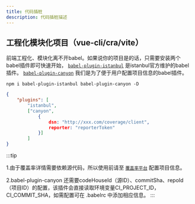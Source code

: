 ```yaml
---
title: 代码插桩
description: 代码插桩描述
---
```


## 工程化模块化项目（vue-cli/cra/vite）

前端工程化、模块化离不开babel。如果说你的项目是的话，只需要安装两个babel插件即可快速开始，
[`babel-plugin-istanbul`](https://github.com/istanbuljs/babel-plugin-istanbul) 是istanbul官方维护的babel插件。
[`babel-plugin-canyon`](https://github.com/canyon999/babel-plugin-canyon) 我们是为了便于用户配置项目信息的babel插件。

```shell title="安装babel-plugin-istanbul、babel-plugin-canyon插件"
npm i babel-plugin-istanbul babel-plugin-canyon -D
```


```json title=".babelrc中根据环境选择是否插装"
{
    "plugins": [ 
        "istanbul",
        ["canyon",
            {
                dsn: "http://xxx.com/coverage/client",
                reporter: "reporterToken"
            }] 
        ]
}
```

:::tip

1.由于覆盖率详情需要依赖源代码，所以使用前请至 [`覆盖率平台`](http://canyon.flight.com) 配置项目信息。

2.babel-plugin-canyon 还需要codeHouseId（源ID）、commitSha、repoId（项目ID）的配置，该插件会直接读取环境变量CI_PROJECT_ID，CI_COMMIT_SHA，如需配置可在 .babelrc 中添加相应信息。
:::


